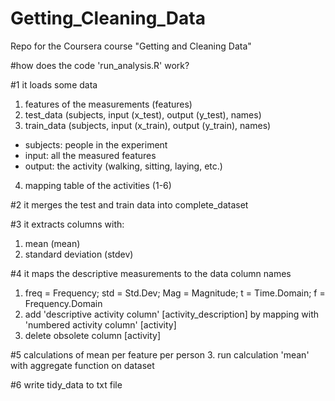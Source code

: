 # Getting_Cleaning_Data
Repo for the Coursera course "Getting and Cleaning Data"

#how does the code 'run_analysis.R' work?

#1
it loads some data
1. features of the measurements (features)
2. test_data (subjects, input (x_test), output (y_test), names)
3. train_data (subjects, input (x_train), output (y_train), names)
- subjects: people in the experiment
- input: all the measured features
- output: the activity (walking, sitting, laying, etc.)
4. mapping table of the activities (1-6)

#2
it merges the test and train data into complete_dataset

#3
it extracts columns with:
1. mean (mean)
2. standard deviation (stdev)

#4
it maps the descriptive measurements to the data column names
1. freq = Frequency; std = Std.Dev; Mag = Magnitude; t = Time.Domain; f = Frequency.Domain
2. add 'descriptive activity column' [activity_description] by mapping with 'numbered activity column' [activity]
3. delete obsolete column [activity]

#5 
calculations of mean per feature per person
3. run calculation 'mean' with aggregate function on dataset

#6
write tidy_data to txt file
